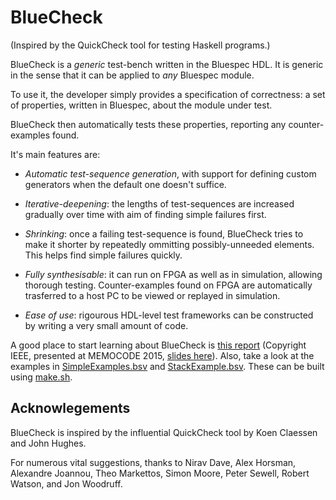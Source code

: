 BlueCheck
=========

(Inspired by the QuickCheck tool for testing Haskell programs.)

BlueCheck is a *generic* test-bench written in the Bluespec HDL.  It
is generic in the sense that it can be applied to *any* Bluespec module.

To use it, the developer simply provides a specification of
correctness: a set of properties, written in Bluespec, about the
module under test.

BlueCheck then automatically tests these properties, reporting any
counter-examples found.

It's main features are:

  * *Automatic test-sequence generation*, with support for defining
    custom generators when the default one doesn't suffice.

  * *Iterative-deepening*: the lengths of test-sequences are increased
    gradually over time with aim of finding simple failures first.

  * *Shrinking*: once a failing test-sequence is found, BlueCheck tries
    to make it shorter by repeatedly ommitting possibly-unneeded
    elements.  This helps find simple failures quickly.

  * *Fully synthesisable*: it can run on FPGA as well as in simulation,
    allowing thorough testing.  Counter-examples found on FPGA are
    automatically trasferred to a host PC to be viewed or replayed
    in simulation.

  * *Ease of use*: rigourous HDL-level test frameworks can be
    constructed by writing a very small amount of code.

A good place to start learning about BlueCheck is [this
report](https://github.com/CTSRD-CHERI/bluecheck/raw/master/bluecheck.pdf)
(Copyright IEEE, presented at MEMOCODE 2015, [slides
here](https://github.com/CTSRD-CHERI/bluecheck/raw/master/slides.pdf)).
Also, take a look at the examples in
[SimpleExamples.bsv](SimpleExamples.bsv) and
[StackExample.bsv](StackExample.bsv).  These can be built using
[make.sh](make.sh).

Acknowlegements
---------------

BlueCheck is inspired by the influential QuickCheck tool by Koen
Claessen and John Hughes.

For numerous vital suggestions, thanks to Nirav Dave, Alex Horsman,
Alexandre Joannou, Theo Markettos, Simon Moore, Peter Sewell, Robert
Watson, and Jon Woodruff.
